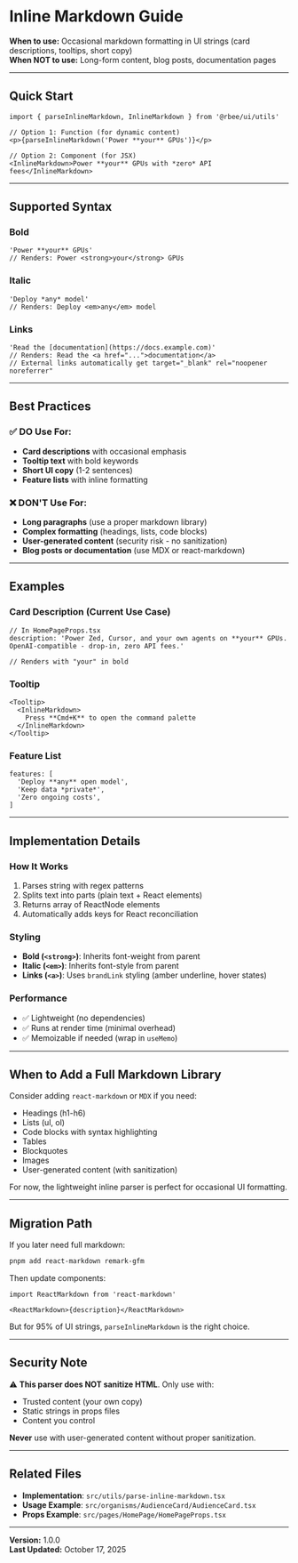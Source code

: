 # Inline Markdown Guide

**When to use:** Occasional markdown formatting in UI strings (card descriptions, tooltips, short copy)  
**When NOT to use:** Long-form content, blog posts, documentation pages

---

## Quick Start

```tsx
import { parseInlineMarkdown, InlineMarkdown } from '@rbee/ui/utils'

// Option 1: Function (for dynamic content)
<p>{parseInlineMarkdown('Power **your** GPUs')}</p>

// Option 2: Component (for JSX)
<InlineMarkdown>Power **your** GPUs with *zero* API fees</InlineMarkdown>
```

---

## Supported Syntax

### Bold
```tsx
'Power **your** GPUs'
// Renders: Power <strong>your</strong> GPUs
```

### Italic
```tsx
'Deploy *any* model'
// Renders: Deploy <em>any</em> model
```

### Links
```tsx
'Read the [documentation](https://docs.example.com)'
// Renders: Read the <a href="...">documentation</a>
// External links automatically get target="_blank" rel="noopener noreferrer"
```

---

## Best Practices

### ✅ DO Use For:
- **Card descriptions** with occasional emphasis
- **Tooltip text** with bold keywords
- **Short UI copy** (1-2 sentences)
- **Feature lists** with inline formatting

### ❌ DON'T Use For:
- **Long paragraphs** (use a proper markdown library)
- **Complex formatting** (headings, lists, code blocks)
- **User-generated content** (security risk - no sanitization)
- **Blog posts or documentation** (use MDX or react-markdown)

---

## Examples

### Card Description (Current Use Case)
```tsx
// In HomePageProps.tsx
description: 'Power Zed, Cursor, and your own agents on **your** GPUs. OpenAI-compatible - drop-in, zero API fees.'

// Renders with "your" in bold
```

### Tooltip
```tsx
<Tooltip>
  <InlineMarkdown>
    Press **Cmd+K** to open the command palette
  </InlineMarkdown>
</Tooltip>
```

### Feature List
```tsx
features: [
  'Deploy **any** open model',
  'Keep data *private*',
  'Zero ongoing costs',
]
```

---

## Implementation Details

### How It Works
1. Parses string with regex patterns
2. Splits text into parts (plain text + React elements)
3. Returns array of ReactNode elements
4. Automatically adds keys for React reconciliation

### Styling
- **Bold (`<strong>`)**: Inherits font-weight from parent
- **Italic (`<em>`)**: Inherits font-style from parent
- **Links (`<a>`)**: Uses `brandLink` styling (amber underline, hover states)

### Performance
- ✅ Lightweight (no dependencies)
- ✅ Runs at render time (minimal overhead)
- ✅ Memoizable if needed (wrap in `useMemo`)

---

## When to Add a Full Markdown Library

Consider adding `react-markdown` or `MDX` if you need:
- Headings (h1-h6)
- Lists (ul, ol)
- Code blocks with syntax highlighting
- Tables
- Blockquotes
- Images
- User-generated content (with sanitization)

For now, the lightweight inline parser is perfect for occasional UI formatting.

---

## Migration Path

If you later need full markdown:

```bash
pnpm add react-markdown remark-gfm
```

Then update components:
```tsx
import ReactMarkdown from 'react-markdown'

<ReactMarkdown>{description}</ReactMarkdown>
```

But for 95% of UI strings, `parseInlineMarkdown` is the right choice.

---

## Security Note

⚠️ **This parser does NOT sanitize HTML**. Only use with:
- Trusted content (your own copy)
- Static strings in props files
- Content you control

**Never** use with user-generated content without proper sanitization.

---

## Related Files

- **Implementation**: `src/utils/parse-inline-markdown.tsx`
- **Usage Example**: `src/organisms/AudienceCard/AudienceCard.tsx`
- **Props Example**: `src/pages/HomePage/HomePageProps.tsx`

---

**Version:** 1.0.0  
**Last Updated:** October 17, 2025
